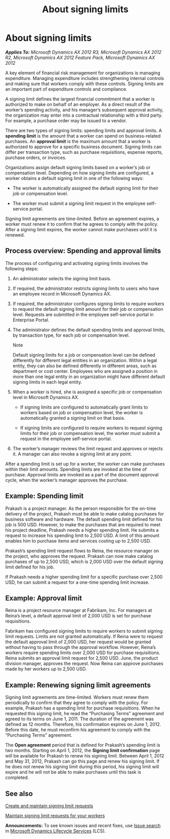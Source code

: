 ﻿---
title: About signing limits
TOCTitle: About signing limits
ms:assetid: 9f3d1376-d969-45a9-a958-0cfe33d36cf9
ms:mtpsurl: https://technet.microsoft.com/en-us/library/Hh271613(v=AX.60)
ms:contentKeyID: 36384245
ms.date: 04/18/2014
mtps_version: v=AX.60
---

# About signing limits 


_**Applies To:** Microsoft Dynamics AX 2012 R3, Microsoft Dynamics AX 2012 R2, Microsoft Dynamics AX 2012 Feature Pack, Microsoft Dynamics AX 2012_

A key element of financial risk management for organizations is managing expenditure. Managing expenditure includes strengthening internal controls and making sure that workers comply with these controls. Signing limits are an important part of expenditure controls and compliance.

A signing limit defines the largest financial commitment that a worker is authorized to make on behalf of an employer. As a direct result of the worker’s spending activity, and his manager’s subsequent approval activity, the organization may enter into a contractual relationship with a third party. For example, a purchase order may be issued to a vendor.

There are two types of signing limits: spending limits and approval limits. A **spending limit** is the amount that a worker can spend on business-related purchases. An **approval limit** is the maximum amount that a worker is authorized to approve for a specific business document. Signing limits can differ per transaction type, such as purchase requisitions, expense reports, purchase orders, or invoices.

Organizations assign default signing limits based on a worker’s job or compensation level. Depending on how signing limits are configured, a worker obtains a default signing limit in one of the following ways:

  - The worker is automatically assigned the default signing limit for their job or compensation level.

  - The worker must submit a signing limit request in the employee self-service portal.

Signing limit agreements are time-limited. Before an agreement expires, a worker must renew it to confirm that he agrees to comply with the policy. After a signing limit expires, the worker cannot make purchases until it is renewed.

## Process overview: Spending and approval limits

The process of configuring and activating signing limits involves the following steps:

1.  An administrator selects the signing limit basis.

2.  If required, the administrator restricts signing limits to users who have an employee record in Microsoft Dynamics AX.

3.  If required, the administrator configures signing limits to require workers to request the default signing limit amount for their job or compensation level. Requests are submitted in the employee self-service portal in Enterprise Portal.

4.  The administrator defines the default spending limits and approval limits, by transaction type, for each job or compensation level.
    

    > [!NOTE]
    > <P>Default signing limits for a job or compensation level can be defined differently for different legal entities in an organization. Within a legal entity, they can also be defined differently in different areas, such as department or cost center. Employees who are assigned a position in more than one legal entity in an organization might have different default signing limits in each legal entity.</P>



5.  When a worker is hired, she is assigned a specific job or compensation level in Microsoft Dynamics AX.
    
      - If signing limits are configured to automatically grant limits to workers based on job or compensation level, the worker is automatically granted a signing limit on that basis.
    
      - If signing limits are configured to require workers to request signing limits for their job or compensation level, the worker must submit a request in the employee self-service portal.

6.  The worker’s manager reviews the limit request and approves or rejects it. A manager can also revoke a signing limit at any point.

After a spending limit is set up for a worker, the worker can make purchases within their limit amounts. Spending limits are invoked at the time of purchase. Approval limits are invoked as a part of the document approval cycle, when the worker’s manager approves the purchase.

## Example: Spending limit

Prakash is a project manager. As the person responsible for the on-time delivery of the project, Prakash must be able to make catalog purchases for business software and hardware. The default spending limit defined for his job is 500 USD. However, to make the purchases that are required to meet his project deadline, Prakash needs a higher spending limit. He submits a request to increase his spending limit to 2,500 USD. A limit of this amount enables him to purchase items and services costing up to 2,500 USD.

Prakash’s spending limit request flows to Reina, the resource manager on the project, who approves the request. Prakash can now make catalog purchases of up to 2,500 USD, which is 2,000 USD over the default signing limit defined for his job.

If Prakash needs a higher spending limit for a specific purchase over 2,500 USD, he can submit a request for a one-time spending limit increase.

## Example: Approval limit

Reina is a project resource manager at Fabrikam, Inc. For managers at Reina’s level, a default approval limit of 2,000 USD is set for purchase requisitions.

Fabrikam has configured signing limits to require workers to submit signing limit requests. Limits are not granted automatically. If Reina were to request the default approval limit of 2,000 USD, her request would be granted without having to pass through the approval workflow. However, Reina’s workers require spending limits over 2,000 USD for purchase requisitions. Reina submits an approval limit request for 2,500 USD. June, the product division manager, approves the request. Now Reina can approve purchases made by her workers up to 2,500 USD.

## Example: Renewing signing limit agreements

Signing limit agreements are time-limited. Workers must renew them periodically to confirm that they agree to comply with the policy. For example, Prakash has a spending limit for purchase requisitions. When he requested this signing limit, he read the “Purchasing Terms” agreement and agreed to its terms on June 1, 2011. The duration of the agreement was defined as 12 months. Therefore, his confirmation expires on June 1, 2012. Before this date, he must reconfirm his agreement to comply with the “Purchasing Terms” agreement.

The **Open agreement** period that is defined for Prakash’s spending limit is two months. Starting on April 1, 2012, the **Signing limit confirmation** page will be available for Prakash to renew his signing limit. Between April 1, 2012 and May 31, 2012, Prakash can go this page and renew his signing limit. If he does not renew his signing limit during this period, his signing limit will expire and he will not be able to make purchases until this task is completed.

## See also

[Create and maintain signing limit requests](create-and-maintain-signing-limit-requests.md)

[Maintain signing limit requests for your workers](maintain-signing-limit-requests-for-your-workers.md)

  
**Announcements:** To see known issues and recent fixes, use [Issue search](http://go.microsoft.com/fwlink/?linkid=389258) in [Microsoft Dynamics Lifecycle Services](http://go.microsoft.com/fwlink/?linkid=306505) (LCS).

